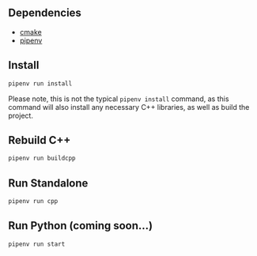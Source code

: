 ## Dependencies

-   [cmake](https://formulae.brew.sh/formula/cmake)
-   [pipenv](https://formulae.brew.sh/formula/pipenv#default)

## Install

```bash
pipenv run install
```

Please note, this is not the typical `pipenv install` command, as this command will also install any necessary C++ libraries, as well as build the project.

## Rebuild C++

```bash
pipenv run buildcpp
```

## Run Standalone

```bash
pipenv run cpp
```

## Run Python (coming soon...)

```bash
pipenv run start
```
